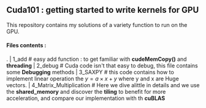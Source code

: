 ## Cuda101 : getting started to write **kernels** for GPU

This repository contains my solutions of a variety function to run on the GPU.

#### Files contents :

.
| 1_add # easy add function : to get familiar with **cudeMemCopy()** and **threading**
| 2_debug # Cuda code isn't that easy to debug, this file contains some **Debugging** methods
| 3_SAXPY # this code contains how to implement linear operation the $y= a \times x + y$ where y and x are Huge vectors.
| 4_Matrix_Multiplication # Here we dive alittle in details and we use the **shared_memory** and discover the **tiling** to benefit for more acceleration, and compare our implementation with th **cuBLAS**
